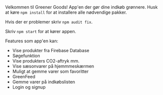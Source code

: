 Velkommen til Greener Goods! App'en der gør dine indkøb grønnere.
Husk at køre `npm install` for at installere alle nødvendige pakker.

Hvis der er problemer skriv `npm audit fix`.

Skriv `npm start` for at kører appen. 


Features som app'en kan:
- Vise produkter fra Firebase Database
- Søgefunktion
- Vise produkters CO2-aftryk mm. 
- Vise sæsonvarer på hjemmmeskærmen
- Muligt at gemme varer som favoritter
- GreenFeed
- Gemme varer på indkøbslisten
- Login og signup


